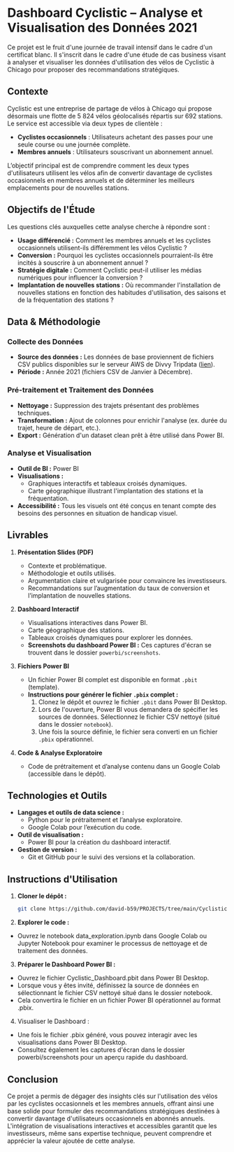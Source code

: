 # Dashboard Cyclistic – Analyse et Visualisation des Données 2021

Ce projet est le fruit d'une journée de travail intensif dans le cadre d'un certificat blanc. Il s'inscrit dans le cadre d'une étude de cas business visant à analyser et visualiser les données d'utilisation des vélos de Cyclistic à Chicago pour proposer des recommandations stratégiques.

## Contexte

Cyclistic est une entreprise de partage de vélos à Chicago qui propose désormais une flotte de 5 824 vélos géolocalisés répartis sur 692 stations. Le service est accessible via deux types de clientèle :
- **Cyclistes occasionnels** : Utilisateurs achetant des passes pour une seule course ou une journée complète.
- **Membres annuels** : Utilisateurs souscrivant un abonnement annuel.

L’objectif principal est de comprendre comment les deux types d'utilisateurs utilisent les vélos afin de convertir davantage de cyclistes occasionnels en membres annuels et de déterminer les meilleurs emplacements pour de nouvelles stations.

## Objectifs de l'Étude

Les questions clés auxquelles cette analyse cherche à répondre sont :
- **Usage différencié :** Comment les membres annuels et les cyclistes occasionnels utilisent-ils différemment les vélos Cyclistic ?
- **Conversion :** Pourquoi les cyclistes occasionnels pourraient-ils être incités à souscrire à un abonnement annuel ?
- **Stratégie digitale :** Comment Cyclistic peut-il utiliser les médias numériques pour influencer la conversion ?
- **Implantation de nouvelles stations :** Où recommander l'installation de nouvelles stations en fonction des habitudes d'utilisation, des saisons et de la fréquentation des stations ?

## Data & Méthodologie

### Collecte des Données
- **Source des données :** Les données de base proviennent de fichiers CSV publics disponibles sur le serveur AWS de Divvy Tripdata ([lien](https://divvy-tripdata.s3.amazonaws.com/index.html)).
- **Période :** Année 2021 (fichiers CSV de Janvier à Décembre).

### Pré-traitement et Traitement des Données
- **Nettoyage :** Suppression des trajets présentant des problèmes techniques.
- **Transformation :** Ajout de colonnes pour enrichir l'analyse (ex. durée du trajet, heure de départ, etc.).
- **Export :** Génération d'un dataset clean prêt à être utilisé dans Power BI.

### Analyse et Visualisation
- **Outil de BI :** Power BI
- **Visualisations :**
  - Graphiques interactifs et tableaux croisés dynamiques.
  - Carte géographique illustrant l'implantation des stations et la fréquentation.
- **Accessibilité :** Tous les visuels ont été conçus en tenant compte des besoins des personnes en situation de handicap visuel.

## Livrables

1. **Présentation Slides (PDF)**
   - Contexte et problématique.
   - Méthodologie et outils utilisés.
   - Argumentation claire et vulgarisée pour convaincre les investisseurs.
   - Recommandations sur l’augmentation du taux de conversion et l’implantation de nouvelles stations.

2. **Dashboard Interactif**
   - Visualisations interactives dans Power BI.
   - Carte géographique des stations.
   - Tableaux croisés dynamiques pour explorer les données.
   - **Screenshots du dashboard Power BI :** Ces captures d'écran se trouvent dans le dossier `powerbi/screenshots`.

3. **Fichiers Power BI**
   - Un fichier Power BI complet est disponible en format `.pbit` (template).  
   - **Instructions pour générer le fichier `.pbix` complet :**
     1. Clonez le dépôt et ouvrez le fichier `.pbit` dans Power BI Desktop.
     2. Lors de l'ouverture, Power BI vous demandera de spécifier les sources de données. Sélectionnez le fichier CSV nettoyé (situé dans le dossier `notebook`).
     3. Une fois la source définie, le fichier sera converti en un fichier `.pbix` opérationnel.
     
4. **Code & Analyse Exploratoire**
   - Code de prétraitement et d’analyse contenu dans un Google Colab (accessible dans le dépôt).

## Technologies et Outils

- **Langages et outils de data science :**
  - Python pour le prétraitement et l’analyse exploratoire.
  - Google Colab pour l’exécution du code.
- **Outil de visualisation :**
  - Power BI pour la création du dashboard interactif.
- **Gestion de version :**
  - Git et GitHub pour le suivi des versions et la collaboration.


## Instructions d'Utilisation

1. **Cloner le dépôt :**
   ```bash
   git clone https://github.com/david-b59/PROJECTS/tree/main/Cyclistic-ashboard

2. **Explorer le code :**
* Ouvrez le notebook data_exploration.ipynb dans Google Colab ou Jupyter Notebook pour examiner le processus de nettoyage et de traitement des données.

3. **Préparer le Dashboard Power BI :**
* Ouvrez le fichier Cyclistic_Dashboard.pbit dans Power BI Desktop.
* Lorsque vous y êtes invité, définissez la source de données en sélectionnant le fichier CSV nettoyé situé dans le dossier notebook.
* Cela convertira le fichier en un fichier Power BI opérationnel au format .pbix.

4. Visualiser le Dashboard :
* Une fois le fichier .pbix généré, vous pouvez interagir avec les visualisations dans Power BI Desktop.
* Consultez également les captures d'écran dans le dossier powerbi/screenshots pour un aperçu rapide du dashboard.

## Conclusion
Ce projet a permis de dégager des insights clés sur l'utilisation des vélos par les cyclistes occasionnels et les membres annuels, offrant ainsi une base solide pour formuler des recommandations stratégiques destinées à convertir davantage d'utilisateurs occasionnels en abonnés annuels. L'intégration de visualisations interactives et accessibles garantit que les investisseurs, même sans expertise technique, peuvent comprendre et apprécier la valeur ajoutée de cette analyse.
